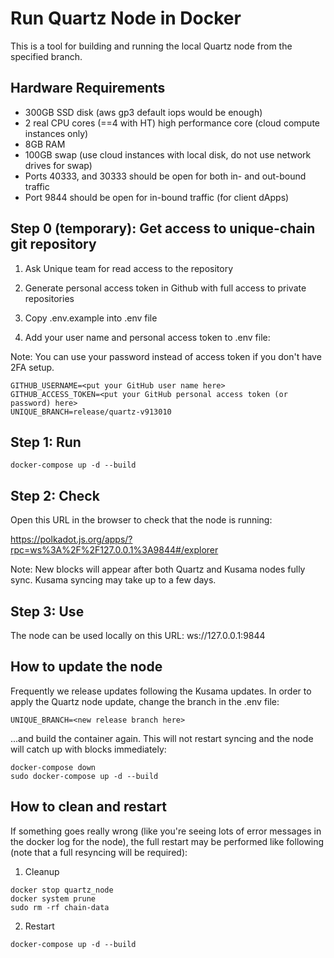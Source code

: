 # Run Quartz Node in Docker

This is a tool for building and running the local Quartz node from the specified branch.

## Hardware Requirements

- 300GB SSD disk (aws gp3 default iops would be enough)
- 2 real CPU cores (==4 with HT) high performance core (cloud compute instances only)
- 8GB RAM
- 100GB swap (use cloud instances with local disk, do not use network drives for swap)
- Ports 40333, and 30333 should be open for both in- and out-bound traffic
- Port 9844 should be open for in-bound traffic (for client dApps)

## Step 0 (temporary): Get access to unique-chain git repository

1. Ask Unique team for read access to the repository

2. Generate personal access token in Github with full access to private repositories

3. Copy .env.example into .env file

4. Add your user name and personal access token to .env file:

Note: You can use your password instead of access token if you don't have 2FA setup.

```
GITHUB_USERNAME=<put your GitHub user name here>
GITHUB_ACCESS_TOKEN=<put your GitHub personal access token (or password) here>
UNIQUE_BRANCH=release/quartz-v913010
```

## Step 1: Run

```
docker-compose up -d --build
```

## Step 2: Check

Open this URL in the browser to check that the node is running:

https://polkadot.js.org/apps/?rpc=ws%3A%2F%2F127.0.0.1%3A9844#/explorer

Note: New blocks will appear after both Quartz and Kusama nodes fully sync. Kusama syncing may take up to a few days.

## Step 3: Use

The node can be used locally on this URL: ws://127.0.0.1:9844

## How to update the node

Frequently we release updates following the Kusama updates. In order to apply the Quartz node update, change the branch in the .env file:
```
UNIQUE_BRANCH=<new release branch here>
```

...and build the container again. This will not restart syncing and the node will catch up with blocks immediately:
```
docker-compose down
sudo docker-compose up -d --build
```

## How to clean and restart

If something goes really wrong (like you're seeing lots of error messages in the docker log for the node), the full restart may be performed like following (note that a full resyncing will be required):

1. Cleanup 
```
docker stop quartz_node
docker system prune
sudo rm -rf chain-data
```

2. Restart
```
docker-compose up -d --build
```

